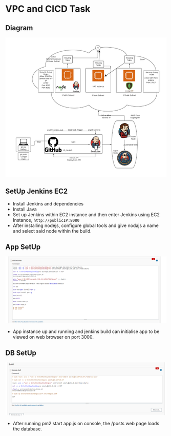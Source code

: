 # VPC and CICD Task

## Diagram
![diagram](images/jenkinsvpc.png)

## SetUp Jenkins EC2
- Install Jenkins and dependencies
- Install Java 
- Set up Jenkins within EC2 instance and then enter Jenkins using EC2 Instance, `http://publicIP:8080`
- After installing nodejs, configure global tools and give nodajs a name and select said node within the build. 


## App SetUp
![app code](images/app_code.PNG)
- App instance up and running and jenkins build can initialise app to be viewed on web browser on port 3000. 

## DB SetUp
![DB Code](images/db_code.PNG)
- After running pm2 start app.js on console, the /posts web page loads the database. 
